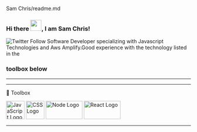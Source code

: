  Sam Chris/readme.md

### Hi there <img src="https://raw.githubusercontent.com/MartinHeinz/MartinHeinz/master/wave.gif" width="30px">, I am Sam Chris!
![Twitter Follow](https://img.shields.io/twitter/follow/React_samscript?color=success&style=for-the-badge)
Software Developer specializing with Javascript Technologies and Aws Amplify.Good experience with the technology listed in the 
### toolbox below
---
---

🧰 Toolbox

<img src="https://cdn.worldvectorlogo.com/logos/javascript.svg" alt="JavaScript Logo" width="50" height="50"/> <img src="https://cdn.worldvectorlogo.com/logos/css3.svg" alt="CSS Logo" width="50" height="50"/> <img src="https://cdn.worldvectorlogo.com/logos/nodejs.svg" alt="Node Logo"  width="100" height="50"/>
<img src="https://cdn.worldvectorlogo.com/logos/react.svg" alt="React Logo"  width="100" height="50"/>


---

<!--
**samcesa45/samcesa45** is a ✨ _special_ ✨ repository because its `README.md` (this file) appears on your GitHub profile.

Here are some ideas to get you started:

- 🔭 I’m currently working on ...
- 🌱 I’m currently learning ...
- 👯 I’m looking to collaborate on ...
- 🤔 I’m looking for help with ...
- 💬 Ask me about ...
- 📫 How to reach me: ...
- 😄 Pronouns: ...
- ⚡ Fun fact: ...
-->
